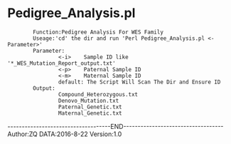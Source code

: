 # Pedigree_Analysis.pl
```
        Function:Pedigree Analysis For WES Family    
        Useage:'cd' the dir and run 'Perl Pedigree_Analysis.pl <-Parameter>'    
        Parameter:    
                <-i>    Sample ID like '*_WES_Mutation_Report_output.txt'    
                <-p>    Paternal Sample ID    
                <-m>    Maternal Sample ID    
                default: The Script Will Scan The Dir and Ensure ID    
        Output:    
                Compound_Heterozygous.txt     
                Denovo_Mutation.txt     
                Paternal_Genetic.txt    
                Maternal_Genetic.txt    
```
------------------------------------END-----------------------------------   
                Author:ZQ       DATA:2016-8-22  Version:1.0    
